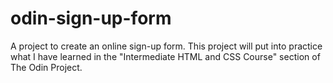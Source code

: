 # odin-sign-up-form

A project to create an online sign-up form. This project will put into practice what I have learned in the "Intermediate HTML and CSS Course" section of The Odin Project.
